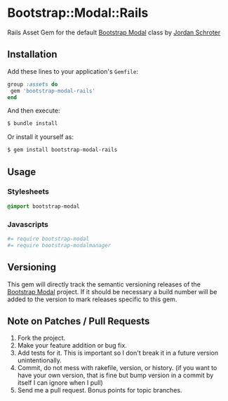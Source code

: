 # Bootstrap::Modal::Rails

Rails Asset Gem for the default [Bootstrap Modal](https://github.com/jschr/bootstrap-modal) class by [Jordan Schroter](https://github.com/jschr)

## Installation

Add these lines to your application's `Gemfile`:

```ruby
group :assets do
 gem 'bootstrap-modal-rails'
end
```

And then execute:

```bash
$ bundle install
```

Or install it yourself as:

```bash
$ gem install bootstrap-modal-rails
```

## Usage

### Stylesheets

```sass
@import bootstrap-modal
```

### Javascripts
```coffeescript
#= require bootstrap-modal
#= require bootstrap-modalmanager
```

## Versioning

This gem will directly track the semantic versioning releases of the [Bootstrap Modal](https://github.com/jschr/bootstrap-modal) project.
If it should be necessary a build number will be added to the version to mark releases specific to this gem.

## Note on Patches / Pull Requests
1. Fork the project.
2. Make your feature addition or bug fix.
3. Add tests for it. This is important so I don't break it in a future version unintentionally.
4. Commit, do not mess with rakefile, version, or history. (if you want to have your own version, that is fine but bump version in a commit by itself I can ignore when I pull)
5. Send me a pull request. Bonus points for topic branches.

